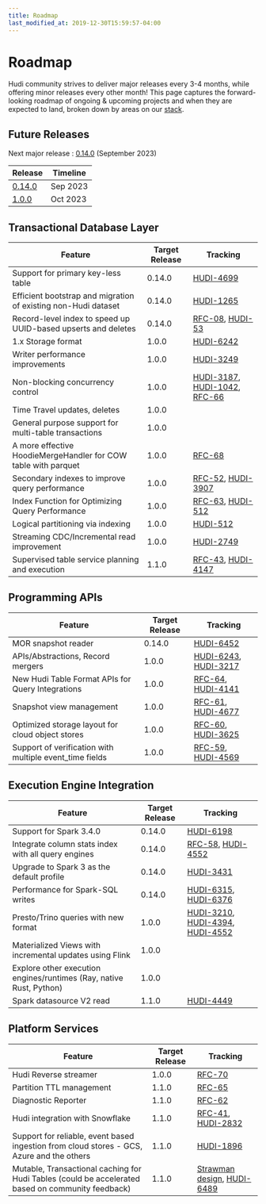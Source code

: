 ```yaml
---
title: Roadmap
last_modified_at: 2019-12-30T15:59:57-04:00
---
```

# Roadmap

Hudi community strives to deliver major releases every 3-4 months, while offering minor releases every other month!
This page captures the forward-looking roadmap of ongoing & upcoming projects and when they are expected to land, broken
down by areas on our [stack](blog/2021/07/21/streaming-data-lake-platform/#hudi-stack).

## Future Releases

Next major release : [0.14.0](https://issues.apache.org/jira/projects/HUDI/versions/12352700) (September 2023)

| Release                                                                  | Timeline |
|--------------------------------------------------------------------------|----------|
| [0.14.0](https://issues.apache.org/jira/projects/HUDI/versions/12352700) | Sep 2023 |
| [1.0.0](https://issues.apache.org/jira/projects/HUDI/versions/12351210)  | Oct 2023 |

## Transactional Database Layer

| Feature                                                        | Target Release | Tracking                                                                                                                                                                                                                                                 |
|----------------------------------------------------------------|----------------|----------------------------------------------------------------------------------------------------------------------------------------------------------------------------------------------------------------------------------------------------------|
| Support for primary key-less table                             | 0.14.0         | [HUDI-4699](https://issues.apache.org/jira/browse/HUDI-4699)                                                                                                                                                                                             |
| Efficient bootstrap and migration of existing non-Hudi dataset | 0.14.0         | [HUDI-1265](https://issues.apache.org/jira/browse/HUDI-1265)                                                                                                                                                                                             |
| Record-level index to speed up UUID-based upserts and deletes  | 0.14.0         | [RFC-08](https://cwiki.apache.org/confluence/display/HUDI/RFC-08++Record+level+indexing+mechanisms+for+Hudi+datasets), [HUDI-53](https://issues.apache.org/jira/browse/HUDI-53)                                                                          |
|1.x Storage format                                               | 1.0.0          | [HUDI-6242](https://issues.apache.org/jira/browse/HUDI-6242)                                                                                                                                              |
| Writer performance improvements                                 | 1.0.0        |[HUDI-3249](https://issues.apache.org/jira/browse/HUDI-3249)                                                               |
| Non-blocking concurrency control                                | 1.0.0          | [HUDI-3187](https://issues.apache.org/jira/browse/HUDI-3187), [HUDI-1042](https://issues.apache.org/jira/browse/HUDI-1042), [RFC-66](https://github.com/apache/hudi/pull/7907) |
| Time Travel updates, deletes                                   | 1.0.0          ||
| General purpose support for multi-table transactions           | 1.0.0          ||
| A more effective HoodieMergeHandler for COW table with parquet  | 1.0.0          | [RFC-68](https://github.com/apache/hudi/blob/f1afb1bf04abdc94a26d61dc302f36ec2bbeb15b/rfc/rfc-68/rfc-68.md)                                                                                                                                               |
| Secondary indexes to improve query performance                  | 1.0.0          | [RFC-52](https://github.com/apache/hudi/pull/5370), [HUDI-3907](https://issues.apache.org/jira/browse/HUDI-3907)                                                                                                                                         |
| Index Function for Optimizing Query Performance                | 1.0.0          | [RFC-63](https://github.com/apache/hudi/pull/7235), [HUDI-512](https://issues.apache.org/jira/browse/HUDI-512)                                                                                                                                                                                   |
|Logical partitioning via indexing                                | 1.0.0          | [HUDI-512](https://issues.apache.org/jira/browse/HUDI-512)                                                                                                                                           |
|Streaming CDC/Incremental read improvement                       | 1.0.0          | [HUDI-2749](https://issues.apache.org/jira/browse/HUDI-2749)                                                                                                                                         |
| Supervised table service planning and execution                | 1.1.0          | [RFC-43](https://github.com/apache/hudi/pull/4309), [HUDI-4147](https://issues.apache.org/jira/browse/HUDI-4147)                                                                                                                                         |


## Programming APIs

|Feature| Target Release |Tracking|
|------------|----------------|-----------|
| MOR snapshot reader                                           | 0.14.0        |[HUDI-6452](https://github.com/apache/hudi/pull/9066)                                                              |
| APIs/Abstractions, Record mergers                             | 1.0.0         | [HUDI-6243](https://issues.apache.org/jira/browse/HUDI-6243), [HUDI-3217](https://issues.apache.org/jira/browse/HUDI-3217)|
| New Hudi Table Format APIs for Query Integrations             | 1.0.0         | [RFC-64](https://github.com/apache/hudi/pull/7080), [HUDI-4141](https://issues.apache.org/jira/browse/HUDI-4141) |
| Snapshot view management                                      | 1.0.0         | [RFC-61](https://github.com/apache/hudi/pull/6576), [HUDI-4677](https://issues.apache.org/jira/browse/HUDI-4677) |
| Optimized storage layout for cloud object stores              | 1.0.0         | [RFC-60](https://github.com/apache/hudi/pull/5113), [HUDI-3625](https://issues.apache.org/jira/browse/HUDI-3625) |
| Support of verification with multiple event_time fields       | 1.0.0         | [RFC-59](https://github.com/apache/hudi/pull/6382), [HUDI-4569](https://issues.apache.org/jira/browse/HUDI-4569) |


## Execution Engine Integration

| Feature                                                                                        | Target Release | Tracking                                                                                                        |
|------------------------------------------------------------------------------------------------|--------------|-----------------------------------------------------------------------------------------------------------------|
| Support for Spark 3.4.0                                                                        | 0.14.0       | [HUDI-6198](https://issues.apache.org/jira/browse/HUDI-6198)                                                    |
| Integrate column stats index with all query engines                                            | 0.14.0       | [RFC-58](https://github.com/apache/hudi/pull/6345), [HUDI-4552](https://issues.apache.org/jira/browse/HUDI-4552) |
| Upgrade to Spark 3 as the default profile                                                      | 0.14.0       | [HUDI-3431](https://issues.apache.org/jira/browse/HUDI-3431)                                                    |
| Performance for Spark-SQL writes                                                               | 0.14.0       | [HUDI-6315](https://issues.apache.org/jira/browse/HUDI-6315), [HUDI-6376](https://issues.apache.org/jira/browse/HUDI-6376) |
| Presto/Trino queries with new format                                                           | 1.0.0        |[HUDI-3210](https://issues.apache.org/jira/browse/HUDI-4394), [HUDI-4394](https://issues.apache.org/jira/browse/HUDI-4394), [HUDI-4552](https://issues.apache.org/jira/browse/HUDI-4552) |
| Materialized Views with incremental updates using Flink                                        | 1.0.0        ||
| Explore other execution engines/runtimes (Ray, native Rust, Python)                            | 1.0.0        ||
| Spark datasource V2 read                                                                       | 1.1.0        | [HUDI-4449](https://issues.apache.org/jira/browse/HUDI-4449)                                                    |


## Platform Services

| Feature                                                                                             | Target Release | Tracking                                                                                                                                |
|-----------------------------------------------------------------------------------------------------|--------------|-----------------------------------------------------------------------------------------------------------------------------------------|
| Hudi Reverse streamer                                                                               | 1.0.0        | [RFC-70](https://github.com/apache/hudi/pull/9040)                                                                                       | 
| Partition TTL management                                                                            | 1.1.0        | [RFC-65](https://github.com/apache/hudi/pull/8062)                                                                         |
| Diagnostic Reporter                                                                                 | 1.1.0        | [RFC-62](https://github.com/apache/hudi/pull/6600)                                                                         |
| Hudi integration with Snowflake                                                                     | 1.1.0       | [RFC-41](https://github.com/apache/hudi/pull/4074), [HUDI-2832](https://issues.apache.org/jira/browse/HUDI-2832)                        |
| Support for reliable, event based ingestion from cloud stores - GCS, Azure and the others           | 1.1.0       | [HUDI-1896](https://issues.apache.org/jira/browse/HUDI-1896)                                                                            |
| Mutable, Transactional caching for Hudi Tables (could be accelerated based on community feedback)   | 1.1.0       | [Strawman design](https://docs.google.com/presentation/d/1QBgLw11TM2Qf1KUESofGrQDb63EuggNCpPaxc82Kldo/edit#slide=id.gf7e0551254_0_5), [HUDI-6489](https://issues.apache.org/jira/browse/HUDI-6489)  |

